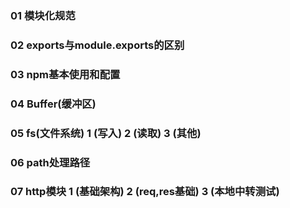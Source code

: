 
### 01  模块化规范

### 02  exports与module.exports的区别

### 03  npm基本使用和配置

### 04  Buffer(缓冲区)

### 05  fs(文件系统)    1 (写入)  2 (读取)  3 (其他)

### 06  path处理路径

### 07  http模块      1 (基础架构)  2 (req,res基础)  3 (本地中转测试)